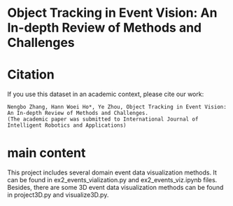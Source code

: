 # Object Tracking in Event Vision: An In-depth Review of Methods and Challenges

# Citation
If you use this dataset in an academic context, please cite our work:
````
Nengbo Zhang, Hann Woei Ho*, Ye Zhou, Object Tracking in Event Vision: An In-depth Review of Methods and Challenges.
(The academic paper was submitted to International Journal of Intelligent Robotics and Applications)
````

# main content 
This project includes several domain event data visualization methods. It can be found in ex2_events_vialization.py and ex2_events_viz.ipynb files. 
Besides, there are some 3D event data visualization methods can be found in project3D.py and visualize3D.py. 
